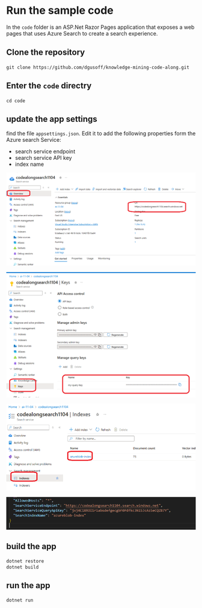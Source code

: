 # Run the sample code


In the `code` folder is an ASP.Net Razor Pages application that exposes a web pages that uses Azure Search to create a search experience.


## Clone the repository

`git clone https://github.com/dgusoff/knowledge-mining-code-along.git`


## Enter the `code` directry

`cd code`

## update the app settings

find the file `appsettings.json`. Edit it to add the following properties form the Azure search Service:
* search service endpoint
* search service API key
* index name

![alt text](image.png)

![alt text](image-1.png)

![alt text](image-2.png)

![alt text](image-3.png)


## build the app

```
dotnet restore
dotnet build
```

## run the app

`dotnet run`




